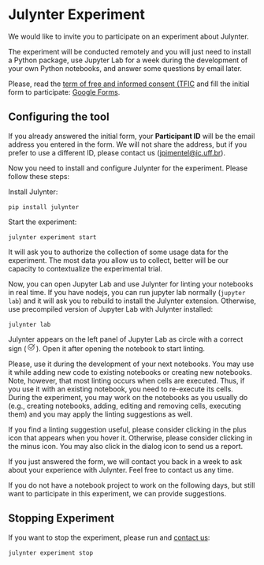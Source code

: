 # Julynter Experiment

We would like to invite you to participate on an experiment about Julynter.

The experiment will be conducted remotely and you will just need to install a Python package, use Jupyter Lab for a week during the development of your own Python notebooks, and answer some questions by email later.

Please, read the [term of free and informed consent (TFIC](tfic.html) and fill the initial form to participate: [Google Forms](Todo).

## Configuring the tool

If you already answered the initial form, your **Participant ID** will be the email address you entered in the form. We will not share the address, but if you prefer to use a different ID, please contact us ([jpimentel@ic.uff.br](mailto:jpimentel@ic.uff.br)).

Now you need to install and configure Julynter for the experiment. Please follow these steps:

Install Julynter:
```
pip install julynter
```

Start the experiment:
```
julynter experiment start
```

It will ask you to authorize the collection of some usage data for the experiment. The most data you allow us to collect, better will be our capacity to contextualize the experimental trial.

Now, you can open Jupyter Lab and use Julynter for linting your notebooks in real time. If you have nodejs, you can run jupyter lab normally (`jupyter lab`) and it will ask you to rebuild to install the Julynter extension. Otherwise, use precompiled version of Jupyter Lab with Julynter installed:
```
julynter lab
```

Julynter appears on the left panel of Jupyter Lab as circle with a correct sign (![Julynter icon](img/julynter.png)). Open it after opening the notebook to start linting.

Please, use it during the development of your next notebooks. You may use it while adding new code to existing notebooks or creating new notebooks. Note, however, that most linting occurs when cells are executed. Thus, if you use it with an existing notebook, you need to re-execute its cells. During the experiment, you may work on the notebooks as you usually do (e.g., creating notebooks, adding, editing and removing cells, executing them) and you may apply the linting suggestions as well.

If you find a linting suggestion useful, please consider clicking in the plus icon that appears when you hover it. Otherwise, please consider clicking in the minus icon. You may also click in the dialog icon to send us a report.

If you just answered the form, we will contact you back in a week to ask about your experience with Julynter. Feel free to contact us any time.

If you do not have a notebook project to work on the following days, but still want to participate in this experiment, we can provide suggestions.

## Stopping Experiment

If you want to stop the experiment, please run and [contact us](mailto:jpimentel@ic.uff.br):
```
julynter experiment stop
```

